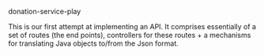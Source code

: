 donation-service-play

This is our first attempt at implementing an API. It comprises essentially of a set of routes (the end points), controllers for these routes + a mechanisms for translating Java objects to/from the Json format.